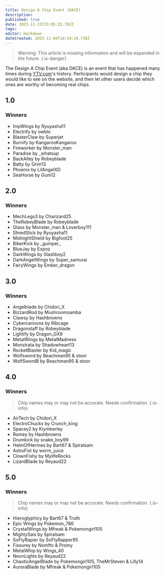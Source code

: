 ```yaml
---
title: Design A Chip Event (DACE)
description: 
published: true
date: 2023-11-15T23:05:25.782Z
tags: 
editor: markdown
dateCreated: 2023-11-04T18:54:29.738Z
---
```


>  Warning:	This article is missing information and will be expanded in the future. 
{.is-danger}

The Design A Chip Event (aka DACE) is an event that has happened many times during [YTV.com](/Home/YTV)'s history. Participants would design a chip they would like to see on the website, and then let other users decide which ones are worthy of becoming real chips.
## 1.0
### Winners
- ImpWings by Ryuyasha11
- Electrify by owblo
- BlasterClaw by Superjet
- Burnify by KangarooKangaroo
- Fireworker by Monster_man
- Paradise by _whatsup
- BackAlley by Robeyblade
- Batty by Grim13
- Phoenix by LilAngelXD
- SeaHorse by Gum12
## 2.0
### Winners
- MechLegs3 by Charizard25
- TheRobeyBlade by Robeyblade
- Glass by Monster_man & Loverboy111
- ShredStick by Ryuyasha11
- MidnightShield by Bigfoot25
- BikerKick by \_gumper\_
- BlueJay by Expoz
- DarkWings by Slashboy2
- DarkAngelWings by Super_samurai
- FairyWings by Ember_dragon
## 3.0
### Winners
- Angelblade by Chidori_X
- BizzardRod by Mushroomsamba
- Clawsy by Hashbrowns
- Cybercannons by Ribcage
- Dragonstaff by Robeyblade
- Lightify by Dragon_GX9
- MetalWings by MetalMadness
- Monstrata by Shadowheart13
- RocketBlaster by Kid_magic
- Wolfsword by Beachman95 & stoor
- WolfSwordB by Beachman95 & stoor
## 4.0
### Winners
>  Chip names may or may not be accurate.  Needs confirmation.
{.is-info}
- AirTech by Chidori_X
- ElectroChucks by Crunch_king
- Spacey2 by Kiymberley
- Romey by Hashbrowns
- Drumkick by snake_boy99
- HelmOfHermes by Bart67 & Spiralsam
- AstroFist by worm_juice
- ClownFishy by MylifeRocks
- LizardBlade by Reyaud22
## 5.0
### Winners
>  Chip names may or may not be accurate.  Needs confirmation.
{.is-info}
- Hieroglyphicy by Bart67 & Truth
- Epic Wings by Pokemon_786
- CrystalWings by Mfreak & Pokemongirl105
- MightySais by Spiralsam
- SoFlyRapier by SoFlyRapper95
- Fissurey by Nomfto & Promy
- MetalWhip by Wings_40
- NeonLights by Reyaud22
- ChaoticAngelBlade by Pokemongirl105, TheMrSteven & Lilly14
- AuroraBlade by Mfreak & Pokemongirl105